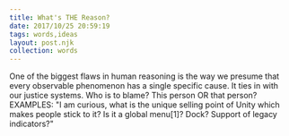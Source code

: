 ```yaml
---
title: What's THE Reason?
date: 2017/10/25 20:59:19
tags: words,ideas
layout: post.njk
collection: words
---
```


One of the biggest flaws in human reasoning is the way we presume that every observable phenomenon has a single specific cause. It ties in with our justice systems. Who is to blame? This person OR that person? EXAMPLES: "I am curious, what is the unique selling point of Unity which makes people stick to it? Is it a global menu[1]? Dock? Support of legacy indicators?"
